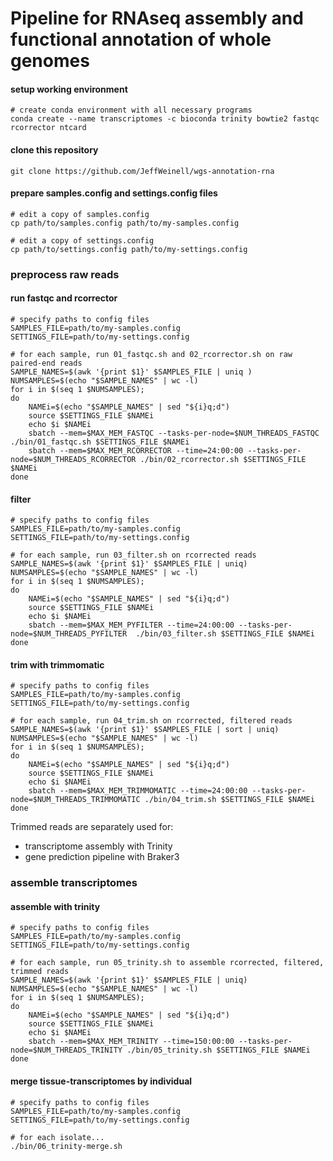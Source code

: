 # Pipeline for RNAseq assembly and functional annotation of whole genomes


#### setup working environment

```
# create conda environment with all necessary programs
conda create --name transcriptomes -c bioconda trinity bowtie2 fastqc rcorrector ntcard
```

#### clone this repository

```
git clone https://github.com/JeffWeinell/wgs-annotation-rna
```

#### prepare samples.config and settings.config files

```
# edit a copy of samples.config
cp path/to/samples.config path/to/my-samples.config
```

```
# edit a copy of settings.config
cp path/to/settings.config path/to/my-settings.config
```


### preprocess raw reads
#### run fastqc and rcorrector

```
# specify paths to config files
SAMPLES_FILE=path/to/my-samples.config
SETTINGS_FILE=path/to/my-settings.config

# for each sample, run 01_fastqc.sh and 02_rcorrector.sh on raw paired-end reads
SAMPLE_NAMES=$(awk '{print $1}' $SAMPLES_FILE | uniq )
NUMSAMPLES=$(echo "$SAMPLE_NAMES" | wc -l)
for i in $(seq 1 $NUMSAMPLES);
do
	NAMEi=$(echo "$SAMPLE_NAMES" | sed "${i}q;d")
	source $SETTINGS_FILE $NAMEi
	echo $i $NAMEi
	sbatch --mem=$MAX_MEM_FASTQC --tasks-per-node=$NUM_THREADS_FASTQC ./bin/01_fastqc.sh $SETTINGS_FILE $NAMEi
	sbatch --mem=$MAX_MEM_RCORRECTOR --time=24:00:00 --tasks-per-node=$NUM_THREADS_RCORRECTOR ./bin/02_rcorrector.sh $SETTINGS_FILE $NAMEi
done
```

#### filter

```
# specify paths to config files
SAMPLES_FILE=path/to/my-samples.config
SETTINGS_FILE=path/to/my-settings.config

# for each sample, run 03_filter.sh on rcorrected reads
SAMPLE_NAMES=$(awk '{print $1}' $SAMPLES_FILE | uniq)
NUMSAMPLES=$(echo "$SAMPLE_NAMES" | wc -l)
for i in $(seq 1 $NUMSAMPLES);
do
	NAMEi=$(echo "$SAMPLE_NAMES" | sed "${i}q;d")
	source $SETTINGS_FILE $NAMEi
	echo $i $NAMEi
	sbatch --mem=$MAX_MEM_PYFILTER --time=24:00:00 --tasks-per-node=$NUM_THREADS_PYFILTER  ./bin/03_filter.sh $SETTINGS_FILE $NAMEi
done
```

#### trim with trimmomatic

```
# specify paths to config files
SAMPLES_FILE=path/to/my-samples.config
SETTINGS_FILE=path/to/my-settings.config

# for each sample, run 04_trim.sh on rcorrected, filtered reads
SAMPLE_NAMES=$(awk '{print $1}' $SAMPLES_FILE | sort | uniq)
NUMSAMPLES=$(echo "$SAMPLE_NAMES" | wc -l)
for i in $(seq 1 $NUMSAMPLES);
do
	NAMEi=$(echo "$SAMPLE_NAMES" | sed "${i}q;d")
	source $SETTINGS_FILE $NAMEi
	echo $i $NAMEi
	sbatch --mem=$MAX_MEM_TRIMMOMATIC --time=24:00:00 --tasks-per-node=$NUM_THREADS_TRIMMOMATIC ./bin/04_trim.sh $SETTINGS_FILE $NAMEi
done
```

Trimmed reads are separately used for:
- transcriptome assembly with Trinity
- gene prediction pipeline with Braker3

### assemble transcriptomes

#### assemble with trinity
```
# specify paths to config files
SAMPLES_FILE=path/to/my-samples.config
SETTINGS_FILE=path/to/my-settings.config

# for each sample, run 05_trinity.sh to assemble rcorrected, filtered, trimmed reads
SAMPLE_NAMES=$(awk '{print $1}' $SAMPLES_FILE | uniq)
NUMSAMPLES=$(echo "$SAMPLE_NAMES" | wc -l)
for i in $(seq 1 $NUMSAMPLES);
do
	NAMEi=$(echo "$SAMPLE_NAMES" | sed "${i}q;d")
	source $SETTINGS_FILE $NAMEi
	echo $i $NAMEi
	sbatch --mem=$MAX_MEM_TRINITY --time=150:00:00 --tasks-per-node=$NUM_THREADS_TRINITY ./bin/05_trinity.sh $SETTINGS_FILE $NAMEi
done
```

#### merge tissue-transcriptomes by individual

```
# specify paths to config files
SAMPLES_FILE=path/to/my-samples.config
SETTINGS_FILE=path/to/my-settings.config

# for each isolate...
./bin/06_trinity-merge.sh

```







